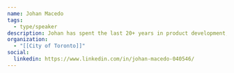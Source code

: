 ```yaml
---
name: Johan Macedo
tags:
  - type/speaker
description: Johan has spent the last 20+ years in product development, in startups, consulting and corporate environments. At the City of Toronto, he's delivered many online solutions and led enterprise integrations, including 311. He spent several years leading the City's Application Architecture practice and lately building and running a new Common Components unit.
organization:
  - "[[City of Toronto]]"
social:
  linkedin: https://www.linkedin.com/in/johan-macedo-040546/
---
```


